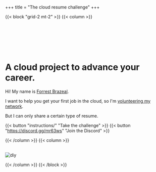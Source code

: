 +++
title = "The cloud resume challenge"
+++

{{< block "grid-2 mt-2" >}}
{{< column >}}

<br>
<br>
<br>
<br>
<br>

# A cloud project to advance your career.

Hi! My name is [Forrest Brazeal](https://forrestbrazeal.com).

I want to help you get your first job in the cloud, so I'm [volunteering my network](https://cloudirregular.substack.com/p/the-cloud-resume-challenge).

But I can only share a certain type of resume.

{{< button "instructions/" "Take the challenge" >}} {{< button "https://discord.gg/mr63ws" "Join the Discord" >}}

{{< /column >}}
{{< column >}}
<br>
<br>

![diy](/images/resume.png)

{{< /column >}}
{{< /block >}}
